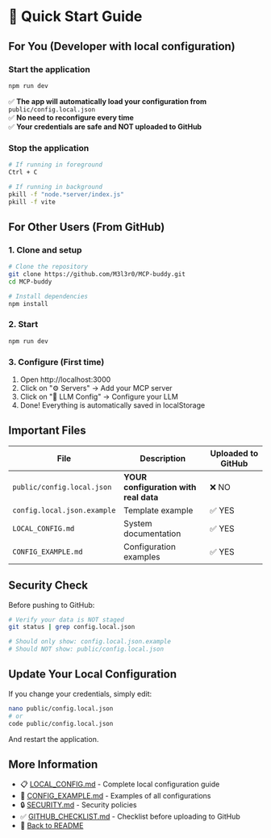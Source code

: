 # 🚀 Quick Start Guide

## For You (Developer with local configuration)

### Start the application

```bash
npm run dev
```

✅ **The app will automatically load your configuration from** `public/config.local.json`  
✅ **No need to reconfigure every time**  
✅ **Your credentials are safe and NOT uploaded to GitHub**

### Stop the application

```bash
# If running in foreground
Ctrl + C

# If running in background
pkill -f "node.*server/index.js"
pkill -f vite
```

## For Other Users (From GitHub)

### 1. Clone and setup

```bash
# Clone the repository
git clone https://github.com/M3l3r0/MCP-buddy.git
cd MCP-buddy

# Install dependencies
npm install
```

### 2. Start

```bash
npm run dev
```

### 3. Configure (First time)

1. Open http://localhost:3000
2. Click on "⚙️ Servers" → Add your MCP server
3. Click on "🤖 LLM Config" → Configure your LLM
4. Done! Everything is automatically saved in localStorage

## Important Files

| File | Description | Uploaded to GitHub |
|------|-------------|-------------------|
| `public/config.local.json` | **YOUR configuration with real data** | ❌ NO |
| `config.local.json.example` | Template example | ✅ YES |
| `LOCAL_CONFIG.md` | System documentation | ✅ YES |
| `CONFIG_EXAMPLE.md` | Configuration examples | ✅ YES |

## Security Check

Before pushing to GitHub:

```bash
# Verify your data is NOT staged
git status | grep config.local.json

# Should only show: config.local.json.example
# Should NOT show: public/config.local.json
```

## Update Your Local Configuration

If you change your credentials, simply edit:

```bash
nano public/config.local.json
# or
code public/config.local.json
```

And restart the application.

## More Information

- 📋 [LOCAL_CONFIG.md](LOCAL_CONFIG.md) - Complete local configuration guide
- 📄 [CONFIG_EXAMPLE.md](CONFIG_EXAMPLE.md) - Examples of all configurations
- 🔒 [SECURITY.md](SECURITY.md) - Security policies
- ✅ [GITHUB_CHECKLIST.md](GITHUB_CHECKLIST.md) - Checklist before uploading to GitHub
- 📖 [Back to README](../README.md)
